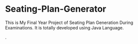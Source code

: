 # Seating-Plan-Generator

This is My Final Year Project of Seating Plan Generation During Examinations. It is totally developed using Java Language.














































































































































































































































































































































































































.







































